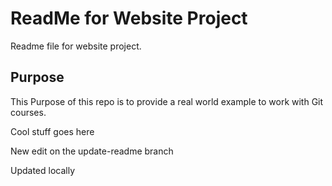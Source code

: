 # ReadMe for Website Project

Readme file for website project.

## Purpose

This Purpose of this repo is to provide a real world example
to work with Git courses.

Cool stuff goes here

New edit on the update-readme branch

Updated locally
